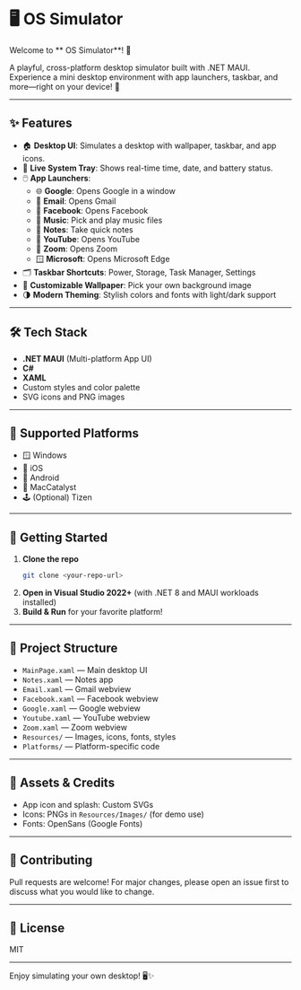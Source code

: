 # 🖥️ OS Simulator
  
Welcome to ** OS Simulator**! 🚀
  
A playful, cross-platform desktop simulator built with .NET MAUI. Experience a mini desktop environment with app launchers, taskbar, and more—right on your device! 🎉

---

## ✨ Features

- 🏠 **Desktop UI**: Simulates a desktop with wallpaper, taskbar, and app icons.
- 📅 **Live System Tray**: Shows real-time time, date, and battery status.
- 🖱️ **App Launchers**:
  - 🌐 **Google**: Opens Google in a window
  - 📧 **Email**: Opens Gmail
  - 📘 **Facebook**: Opens Facebook
  - 🎵 **Music**: Pick and play music files
  - 📝 **Notes**: Take quick notes
  - 🎥 **YouTube**: Opens YouTube
  - 💬 **Zoom**: Opens Zoom
  - 🪟 **Microsoft**: Opens Microsoft Edge
- 🗂️ **Taskbar Shortcuts**: Power, Storage, Task Manager, Settings
- 🎨 **Customizable Wallpaper**: Pick your own background image
- 🌗 **Modern Theming**: Stylish colors and fonts with light/dark support

---

## 🛠️ Tech Stack

- **.NET MAUI** (Multi-platform App UI)
- **C#**
- **XAML**
- Custom styles and color palette
- SVG icons and PNG images

---

## 📱 Supported Platforms

- 🪟 Windows
- 🍏 iOS
- 🤖 Android
- 🍎 MacCatalyst
- 🕹️ (Optional) Tizen

---

## 🚀 Getting Started

1. **Clone the repo**
   ```bash
   git clone <your-repo-url>
   ```
2. **Open in Visual Studio 2022+** (with .NET 8 and MAUI workloads installed)
3. **Build & Run** for your favorite platform!

---

## 📂 Project Structure

- `MainPage.xaml` — Main desktop UI
- `Notes.xaml` — Notes app
- `Email.xaml` — Gmail webview
- `Facebook.xaml` — Facebook webview
- `Google.xaml` — Google webview
- `Youtube.xaml` — YouTube webview
- `Zoom.xaml` — Zoom webview
- `Resources/` — Images, icons, fonts, styles
- `Platforms/` — Platform-specific code

---

## 🎨 Assets & Credits

- App icon and splash: Custom SVGs
- Icons: PNGs in `Resources/Images/` (for demo use)
- Fonts: OpenSans (Google Fonts)

---

## 🤝 Contributing

Pull requests are welcome! For major changes, please open an issue first to discuss what you would like to change.

---

## 📜 License

MIT

---

Enjoy simulating your own desktop! 🖥️✨ 